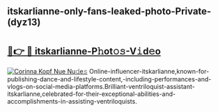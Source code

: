 ## itskarlianne-only-fans​-leaked-photo​-Private-(dyz13)


# <h2><a href="https://mediaupload.pro?title=itskarlianne&ref=git">🔗👉 🔴 itskarlianne-P𝚑ot𝚘𝚜-V𝚒d𝚎o</a></h2>

[![Corinna Kopf Nue Nu𝚍e𝚜](https://i.imgur.com/0qMVB7G.gif)](https://mediaupload.pro?title=itskarlianne&ref=git)
Online-influencer-itskarlianne,known-for-publishing-dance-and-lifestyle-content,-including-performances-and-vlogs-on-social-media-platforms.Brilliant-ventriloquist-assistant-itskarlianne,celebrated-for-their-exceptional-abilities-and-accomplishments-in-assisting-ventriloquists.  
